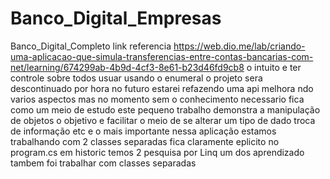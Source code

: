 # Banco_Digital_Empresas
Banco_Digital_Completo
link referencia  https://web.dio.me/lab/criando-uma-aplicacao-que-simula-transferencias-entre-contas-bancarias-com-net/learning/674299ab-4b9d-4cf3-8e61-b23d46fd9cb8
o intuito  e ter controle sobre todos usuar  usando o enumeral o projeto sera descontinuado por hora  no futuro estarei refazendo uma api melhora  ndo varios aspectos
mas no momento sem o conhecimento necessario  fica como um meio de estudo  este pequeno trabalho  demonstra a  manipulação de objetos  o  objetivo e facilitar o meio de se alterar um tipo de
dado troca de informação etc e o mais importante nessa aplicação  estamos trabalhando com 2 classes separadas  fica claramente eplicito   no program.cs em historic  temos 2  pesquisa
por  Linq  um dos aprendizado  tambem foi trabalhar com  classes separadas 
